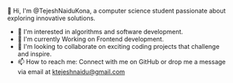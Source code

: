 👋 Hi, I'm @TejeshNaiduKona, a computer science student passionate about exploring innovative solutions.
- 👀 I'm interested in algorithms and software development.
- 🌱 I'm currently Working on Frontend development.
- 💞️ I'm looking to collaborate on exciting coding projects that challenge and inspire.
- 📫 How to reach me: Connect with me on GitHub or drop me a message via email at ktejeshnaidu@gmail.com

<!---
TejeshNaiduKona/TejeshNaiduKona is a ✨ special ✨ repository because its `README.md` (this file) appears on your GitHub profile.
You can click the Preview link to take a look at your changes.
--->
